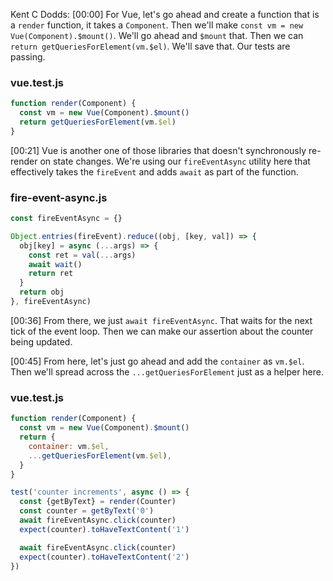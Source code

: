 Kent C Dodds: [00:00] For Vue, let's go ahead and create a function that is a `render` function, it takes a `Component`. Then we'll make `const vm = new Vue(Component).$mount()`. We'll go ahead and `$mount` that. Then we can `return getQueriesForElement(vm.$el)`. We'll save that. Our tests are passing.

### vue.test.js
```js
function render(Component) {
  const vm = new Vue(Component).$mount()
  return getQueriesForElement(vm.$el)
}
```

[00:21] Vue is another one of those libraries that doesn't synchronously re-render on state changes. We're using our `fireEventAsync` utility here that effectively takes the `fireEvent` and adds `await` as part of the function.

### fire-event-async.js
```javascript
const fireEventAsync = {}

Object.entries(fireEvent).reduce((obj, [key, val]) => {
  obj[key] = async (...args) => {
    const ret = val(...args)
    await wait()
    return ret
  }
  return obj
}, fireEventAsync)
```

[00:36] From there, we just `await fireEventAsync`. That waits for the next tick of the event loop. Then we can make our assertion about the counter being updated.

[00:45] From here, let's just go ahead and add the `container` as `vm.$el`. Then we'll spread across the `...getQueriesForElement` just as a helper here.

### vue.test.js
```js
function render(Component) {
  const vm = new Vue(Component).$mount()
  return {
    container: vm.$el,
    ...getQueriesForElement(vm.$el),
  }
}

test('counter increments', async () => {
  const {getByText} = render(Counter)
  const counter = getByText('0')
  await fireEventAsync.click(counter)
  expect(counter).toHaveTextContent('1')

  await fireEventAsync.click(counter)
  expect(counter).toHaveTextContent('2')
})
```
